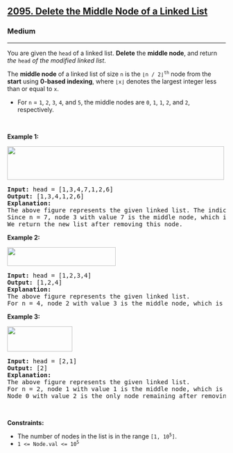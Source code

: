 <h2><a href="https://leetcode.com/problems/delete-the-middle-node-of-a-linked-list/">2095. Delete the Middle Node of a Linked List</a></h2><h3>Medium</h3><hr><div style="user-select: auto;"><p style="user-select: auto;">You are given the <code style="user-select: auto;">head</code> of a linked list. <strong style="user-select: auto;">Delete</strong> the <strong style="user-select: auto;">middle node</strong>, and return <em style="user-select: auto;">the</em> <code style="user-select: auto;">head</code> <em style="user-select: auto;">of the modified linked list</em>.</p>

<p style="user-select: auto;">The <strong style="user-select: auto;">middle node</strong> of a linked list of size <code style="user-select: auto;">n</code> is the <code style="user-select: auto;">⌊n / 2⌋<sup style="user-select: auto;">th</sup></code> node from the <b style="user-select: auto;">start</b> using <strong style="user-select: auto;">0-based indexing</strong>, where <code style="user-select: auto;">⌊x⌋</code> denotes the largest integer less than or equal to <code style="user-select: auto;">x</code>.</p>

<ul style="user-select: auto;">
	<li style="user-select: auto;">For <code style="user-select: auto;">n</code> = <code style="user-select: auto;">1</code>, <code style="user-select: auto;">2</code>, <code style="user-select: auto;">3</code>, <code style="user-select: auto;">4</code>, and <code style="user-select: auto;">5</code>, the middle nodes are <code style="user-select: auto;">0</code>, <code style="user-select: auto;">1</code>, <code style="user-select: auto;">1</code>, <code style="user-select: auto;">2</code>, and <code style="user-select: auto;">2</code>, respectively.</li>
</ul>

<p style="user-select: auto;">&nbsp;</p>
<p style="user-select: auto;"><strong class="example" style="user-select: auto;">Example 1:</strong></p>
<img alt="" src="https://assets.leetcode.com/uploads/2021/11/16/eg1drawio.png" style="width: 500px; height: 77px; user-select: auto;">
<pre style="user-select: auto;"><strong style="user-select: auto;">Input:</strong> head = [1,3,4,7,1,2,6]
<strong style="user-select: auto;">Output:</strong> [1,3,4,1,2,6]
<strong style="user-select: auto;">Explanation:</strong>
The above figure represents the given linked list. The indices of the nodes are written below.
Since n = 7, node 3 with value 7 is the middle node, which is marked in red.
We return the new list after removing this node. 
</pre>

<p style="user-select: auto;"><strong class="example" style="user-select: auto;">Example 2:</strong></p>
<img alt="" src="https://assets.leetcode.com/uploads/2021/11/16/eg2drawio.png" style="width: 250px; height: 43px; user-select: auto;">
<pre style="user-select: auto;"><strong style="user-select: auto;">Input:</strong> head = [1,2,3,4]
<strong style="user-select: auto;">Output:</strong> [1,2,4]
<strong style="user-select: auto;">Explanation:</strong>
The above figure represents the given linked list.
For n = 4, node 2 with value 3 is the middle node, which is marked in red.
</pre>

<p style="user-select: auto;"><strong class="example" style="user-select: auto;">Example 3:</strong></p>
<img alt="" src="https://assets.leetcode.com/uploads/2021/11/16/eg3drawio.png" style="width: 150px; height: 58px; user-select: auto;">
<pre style="user-select: auto;"><strong style="user-select: auto;">Input:</strong> head = [2,1]
<strong style="user-select: auto;">Output:</strong> [2]
<strong style="user-select: auto;">Explanation:</strong>
The above figure represents the given linked list.
For n = 2, node 1 with value 1 is the middle node, which is marked in red.
Node 0 with value 2 is the only node remaining after removing node 1.</pre>

<p style="user-select: auto;">&nbsp;</p>
<p style="user-select: auto;"><strong style="user-select: auto;">Constraints:</strong></p>

<ul style="user-select: auto;">
	<li style="user-select: auto;">The number of nodes in the list is in the range <code style="user-select: auto;">[1, 10<sup style="user-select: auto;">5</sup>]</code>.</li>
	<li style="user-select: auto;"><code style="user-select: auto;">1 &lt;= Node.val &lt;= 10<sup style="user-select: auto;">5</sup></code></li>
</ul>
</div>